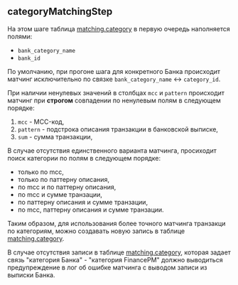 ## categoryMatchingStep

На этом шаге таблица <u>matching.category</u> в первую очередь наполняется полями:
* `bank_category_name`
* `bank_id`

По умолчанию, при прогоне шага для конкретного Банка происходит матчинг исключительно по связке
`bank_category_name` <-> `category_id`.

При наличии ненулевых значений в столбцах `mcc` и `pattern` 
происходит матчинг при **строгом** совпадении по ненулевым полям в следующем порядке:
1) `mcc` - MCC-код,
2) `pattern` - подстрока описания транзакции в банковской выписке,
3) `sum` - сумма транзакции,

В случае отсутствия единственного варианта матчинга, просиходит поиск категории по полям в следующем порядке:
- только по mcc,
- только по паттерну описания,
- по mcc и по паттерну описания,
- по mcc и сумме транзации,
- по паттерну описания и сумме транзации,
- по mcc, паттерну описания и сумме транзации.

Таким образом, для использования более точного матчинга транзакци по категориям, можно создавать новую запись 
в таблице <u>matching.category</u>.

В случае отсутствия записи в таблице <u>matching.category</u>, которая задает связь "категория Банка" - 
"категория FinancePM" должно выводиться предупреждение в лог об ошибке матчинга с выводом записи из выписки Банка.